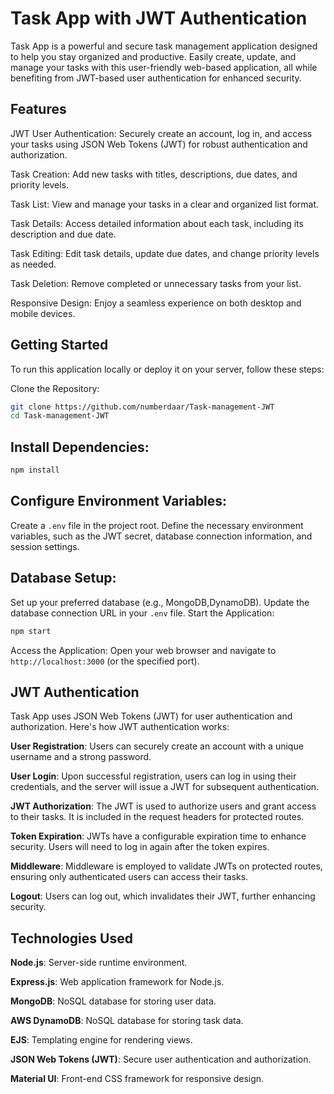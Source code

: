 # Task App with JWT Authentication

Task App is a powerful and secure task management application designed to help you stay organized and productive. Easily create, update, and manage your tasks with this user-friendly web-based application, all while benefiting from JWT-based user authentication for enhanced security.

## Features
JWT User Authentication: Securely create an account, log in, and access your tasks using JSON Web Tokens (JWT) for robust authentication and authorization.

Task Creation: Add new tasks with titles, descriptions, due dates, and priority levels.

Task List: View and manage your tasks in a clear and organized list format.

Task Details: Access detailed information about each task, including its description and due date.

Task Editing: Edit task details, update due dates, and change priority levels as needed.

Task Deletion: Remove completed or unnecessary tasks from your list.

Responsive Design: Enjoy a seamless experience on both desktop and mobile devices.

## Getting Started
To run this application locally or deploy it on your server, follow these steps:

Clone the Repository:

```bash
git clone https://github.com/numberdaar/Task-management-JWT
cd Task-management-JWT
```
## Install Dependencies:
```bash
npm install
```
## Configure Environment Variables:

Create a `.env` file in the project root.
Define the necessary environment variables, such as the JWT secret, database connection information, and session settings.

## Database Setup:

Set up your preferred database (e.g., MongoDB,DynamoDB).
Update the database connection URL in your `.env` file.
Start the Application:

```bash
npm start
```
Access the Application:
Open your web browser and navigate to ```http://localhost:3000``` (or the specified port).

## JWT Authentication
Task App uses JSON Web Tokens (JWT) for user authentication and authorization. Here's how JWT authentication works:

**User Registration**: Users can securely create an account with a unique username and a strong password.

**User Login**: Upon successful registration, users can log in using their credentials, and the server will issue a JWT for subsequent authentication.

**JWT Authorization**: The JWT is used to authorize users and grant access to their tasks. It is included in the request headers for protected routes.

**Token Expiration**: JWTs have a configurable expiration time to enhance security. Users will need to log in again after the token expires.

**Middleware**: Middleware is employed to validate JWTs on protected routes, ensuring only authenticated users can access their tasks.

**Logout**: Users can log out, which invalidates their JWT, further enhancing security.

## Technologies Used
**Node.js**: Server-side runtime environment.

**Express.js**: Web application framework for Node.js.

**MongoDB**: NoSQL database for storing user data.

**AWS DynamoDB**: NoSQL database for storing task data.

**EJS**: Templating engine for rendering views.

**JSON Web Tokens (JWT)**: Secure user authentication and authorization.

**Material UI**: Front-end CSS framework for responsive design.
